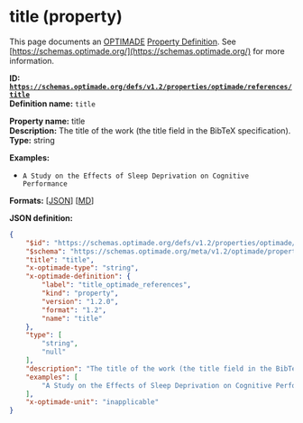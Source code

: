 # title (property)

This page documents an [OPTIMADE](https://www.optimade.org/) [Property Definition](https://schemas.optimade.org/#definitions). See [https://schemas.optimade.org/](https://schemas.optimade.org/) for more information.

**ID: [`https://schemas.optimade.org/defs/v1.2/properties/optimade/references/title`](https://schemas.optimade.org/defs/v1.2/properties/optimade/references/title.md)**  
**Definition name:** `title`

**Property name:** title  
**Description:** The title of the work (the title field in the BibTeX specification).  
**Type:** string  



**Examples:**

- `A Study on the Effects of Sleep Deprivation on Cognitive Performance`

**Formats:** [[JSON](title.json)] [[MD](title.md)]

**JSON definition:**

``` json
{
    "$id": "https://schemas.optimade.org/defs/v1.2/properties/optimade/references/title",
    "$schema": "https://schemas.optimade.org/meta/v1.2/optimade/property_definition.json",
    "title": "title",
    "x-optimade-type": "string",
    "x-optimade-definition": {
        "label": "title_optimade_references",
        "kind": "property",
        "version": "1.2.0",
        "format": "1.2",
        "name": "title"
    },
    "type": [
        "string",
        "null"
    ],
    "description": "The title of the work (the title field in the BibTeX specification).",
    "examples": [
        "A Study on the Effects of Sleep Deprivation on Cognitive Performance"
    ],
    "x-optimade-unit": "inapplicable"
}
```